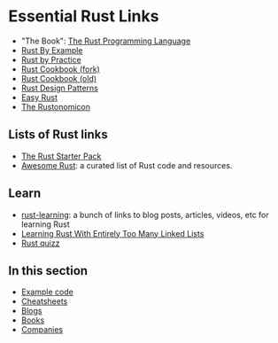 # Essential Rust Links

- "The Book": [The Rust Programming Language](https://doc.rust-lang.org/book/title-page.html)
- [Rust By Example](https://doc.rust-lang.org/rust-by-example/index.html)
- [Rust by Practice]( https://practice.rs/why-exercise.html )
- [Rust Cookbook (fork)]( https://jamesgraves.github.io/rust-cookbook/ )
- [Rust Cookbook (old)](https://rust-lang-nursery.github.io/rust-cookbook/intro.html)
- [Rust Design Patterns]( https://rust-unofficial.github.io/patterns/intro.html )
- [Easy Rust]( https://fongyoong.github.io/easy_rust/Chapter_1.html )
- [The Rustonomicon](https://doc.rust-lang.org/nomicon/intro.html)

## Lists of Rust links

- [The Rust Starter Pack](https://opheron.github.io/rust-starter-pack/)
- [Awesome Rust](https://github.com/rust-unofficial/awesome-rust): a curated list of Rust code and resources.

## Learn

- [rust-learning]( https://github.com/ctjhoa/rust-learning ): a bunch of links to blog posts, articles, videos, etc for learning Rust
- [Learning Rust With Entirely Too Many Linked Lists](https://rust-unofficial.github.io/too-many-lists/index.html)
- [Rust quizz]( https://dtolnay.github.io/rust-quiz )

## In this section

- [Example code](example_code.md)
- [Cheatsheets](rust_cheatsheets.md)
- [Blogs](blogs.md)
- [Books](books.md)
- [Companies](companies.md)
